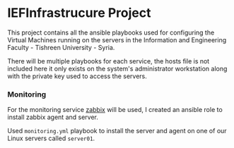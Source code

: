 IEFInfrastrucure Project
========================

This project contains all the ansible playbooks used for configuring the
Virtual Machines running on the servers in the Information and Engineering
Faculty - Tishreen University - Syria.

There will be multiple playbooks for each service, the hosts file is not included
here it only exists on the system's administrator workstation along with the private
key used to access the servers.


### Monitoring
For the monitoring service [zabbix](https://zabbix.com/) will be used, I created
an ansible role to install zabbix agent and server.

Used `monitoring.yml` playbook to install the server and agent on one of our
Linux servers called `server01`.
